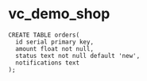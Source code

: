 vc_demo_shop
============

    CREATE TABLE orders(
      id serial primary key,
      amount float not null,
      status text not null default 'new',
      notifications text
    );
